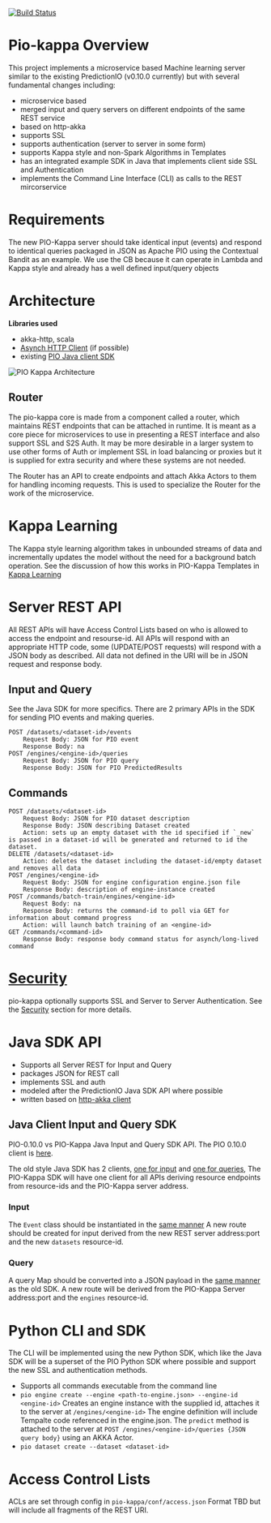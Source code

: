 [![Build Status](https://travis-ci.org/actionml/pio-kappa.svg?branch=master)](https://travis-ci.org/actionml/pio-kappa)

# Pio-kappa Overview

This project implements a microservice based Machine learning server similar to the existing PredictionIO (v0.10.0 currently) but with
several fundamental changes including:

 - microservice based
 - merged input and query servers on different endpoints of the same REST service
 - based on http-akka
 - supports SSL
 - supports authentication (server to server in some form)
 - supports Kappa style and non-Spark Algorithms in Templates
 - has an integrated example SDK in Java that implements client side SSL and Authentication
 - implements the Command Line Interface (CLI) as calls to the REST mircorservice
 
# Requirements

The new PIO-Kappa server should take identical input (events) and respond to identical queries packaged in JSON as Apache PIO using 
the Contextual Bandit as an example. We use the CB because it can operate in Lambda and Kappa style and already has a well 
defined input/query objects

 
# Architecture
 
**Libraries used**

 - akka-http, scala
 - [Asynch HTTP Client](https://github.com/AsyncHttpClient/async-http-client#async-http-client-asynchttpclient-on-twitter-) (if possible)
 - existing [PIO Java client SDK](https://github.com/apache/incubator-predictionio-sdk-java)

![PIO Kappa Architecture](https://docs.google.com/drawings/d/1SjMDyc16BzHmItpAZuOGIGzbMdlWceK8TM9kde1Ty94/pub?w=910&h=739)

## Router

The pio-kappa core is made from a component called a router, which maintains REST endpoints that can be attached in runtime. It is meant as a core piece for microservices to use in presenting a REST interface and also support SSL and S2S Auth. It may be more desirable in a larger system to use other forms of Auth or implement SSL in load balancing or proxies but it is supplied for extra security and where these systems are not needed.

The Router has an API to create endpoints and attach Akka Actors to them for handling incoming requests. This is used to specialize the Router for the work of the microservice. 

# Kappa Learning

The Kappa style learning algorithm takes in unbounded streams of data and incrementally updates the model without the need for a background batch operation. See the discussion of how this works in PIO-Kappa Templates in [Kappa Learning](kappa-learning.md)
 
# Server REST API

All REST APIs will have Access Control Lists based on who is allowed to access the endpoint and resourse-id. All APIs will respond with an appropriate HTTP code, some (UPDATE/POST requests) will respond with a JSON  body as described. All data not defined in the URI will be in JSON request and response body.

## Input and Query

See the Java SDK for more specifics. There are 2 primary APIs in the SDK for sending PIO events and making queries.

    POST /datasets/<dataset-id>/events
        Request Body: JSON for PIO event
        Response Body: na
    POST /engines/<engine-id>/queries
        Request Body: JSON for PIO query
        Response Body: JSON for PIO PredictedResults

## Commands

    POST /datasets/<dataset-id>
        Request Body: JSON for PIO dataset description
        Response Body: JSON describing Dataset created
        Action: sets up an empty dataset with the id specified if `_new` is passed in a dataset-id will be generated and returned to id the dataset.
    DELETE /datasets/<dataset-id>
        Action: deletes the dataset including the dataset-id/empty dataset and removes all data
    POST /engines/<engine-id> 
        Request Body: JSON for engine configuration engine.json file
        Response Body: description of engine-instance created
    POST /commands/batch-train/engines/<engine-id>
        Request Body: na
        Response Body: returns the command-id to poll via GET for information about command progress
        Action: will launch batch training of an <engine-id>
    GET /commands/<command-id> 
        Response Body: response body command status for asynch/long-lived command
      
      
# [Security](security.md)  

pio-kappa optionally supports SSL and Server to Server Authentication. See the [Security](security.md) section for more details.
    
# Java SDK API

 - Supports all Server REST for Input and Query
 - packages JSON for REST call
 - implements SSL and auth
 - modeled after the PredictionIO Java SDK API where possible
 - written based on [http-akka client](http://doc.akka.io/docs/akka-http/current/java/http/introduction.html#http-client-api)

## Java Client Input and Query SDK

PIO-0.10.0 vs PIO-Kappa Java Input and Query SDK API. The PIO 0.10.0 client is [here](https://github.com/apache/incubator-predictionio-sdk-java).

The old style Java SDK has 2 clients, [one for input](https://github.com/apache/incubator-predictionio-sdk-java/blob/develop/client/src/main/java/io/prediction/EventClient.java) and [one for queries](https://github.com/apache/incubator-predictionio-sdk-java/blob/develop/client/src/main/java/io/prediction/EngineClient.java), The PIO-Kappa SDK will have one client for all APIs deriving resource endpoints from resource-ids and the PIO-Kappa server address.

### Input

The `Event` class should be instantiated in the [same manner](https://github.com/apache/incubator-predictionio-sdk-java/blob/develop/client/src/main/java/io/prediction/Event.java) A new route should be created for input derived from the new REST server address:port and the new `datasets` resource-id.

### Query

A query Map should be converted into a JSON payload in the [same manner](https://github.com/apache/incubator-predictionio-sdk-java/blob/develop/client/src/main/java/io/prediction/EngineClient.java#L93) as the old SDK. A new route will be derived from the PIO-Kappa Server address:port and the `engines` resource-id.


# Python CLI and SDK

The CLI will be implemented using the new Python SDK, which like the Java SDK will be a superset of the PIO Python SDK where possible and support the new SSL and authentication methods.

 - Supports all commands executable from the command line
  - `pio engine create --engine <path-to-engine.json> --engine-id <engine-id>`
    Creates an engine instance with the supplied id, attaches it to the server at `/engines/<engine-id>`
    The engine definition will include Tempalte code referenced in the engine.json. The `predict` method is attached to the server
    at `POST /engines/<engine-id>/queries {JSON query body}` using an AKKA Actor.
  - `pio dataset create --dataset <dataset-id>`
  
# Access Control Lists

ACLs are set through config in `pio-kappa/conf/access.json` Format TBD but will include all fragments of the REST URI.
